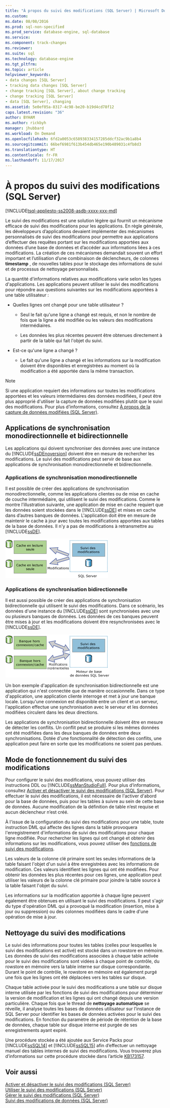 ```yaml
---
title: "À propos du suivi des modifications (SQL Server) | Microsoft Docs"
ms.custom: 
ms.date: 08/08/2016
ms.prod: sql-non-specified
ms.prod_service: database-engine, sql-database
ms.service: 
ms.component: track-changes
ms.reviewer: 
ms.suite: sql
ms.technology: database-engine
ms.tgt_pltfrm: 
ms.topic: article
helpviewer_keywords:
- data changes [SQL Server]
- tracking data changes [SQL Server]
- change tracking [SQL Server], about change tracking
- change tracking [SQL Server]
- data [SQL Server], changing
ms.assetid: 5e0ef05a-8317-4c98-be20-b19d4cd78f12
caps.latest.revision: "36"
author: BYHAM
ms.author: rickbyh
manager: jhubbard
ms.workload: On Demand
ms.openlocfilehash: 6fd2a0053c658938334157285ddcf32ac9b1a8b4
ms.sourcegitcommit: 66bef6981f613b454db465e190b489031c4fb8d3
ms.translationtype: HT
ms.contentlocale: fr-FR
ms.lasthandoff: 11/17/2017
---
```

# <a name="about-change-tracking-sql-server"></a>À propos du suivi des modifications (SQL Server)
[!INCLUDE[tsql-appliesto-ss2008-asdb-xxxx-xxx-md](../../includes/tsql-appliesto-ss2008-asdb-xxxx-xxx-md.md)]

  Le suivi des modifications est une solution légère qui fournit un mécanisme efficace de suivi des modifications pour les applications. En règle générale, les développeurs d’applications devaient implémenter des mécanismes personnalisés de suivi des modifications pour permettre aux applications d’effectuer des requêtes portant sur les modifications apportées aux données d’une base de données et d’accéder aux informations liées à ces modifications. La création de ces mécanismes demandait souvent un effort important et l’utilisation d’une combinaison de déclencheurs, de colonnes **timestamp** , de nouvelles tables pour le stockage des informations de suivi et de processus de nettoyage personnalisés.  
  
 La quantité d'informations relatives aux modifications varie selon les types d'applications. Les applications peuvent utiliser le suivi des modifications pour répondre aux questions suivantes sur les modifications apportées à une table utilisateur :  
  
-   Quelles lignes ont changé pour une table utilisateur ?  
  
    -   Seul le fait qu'une ligne a changé est requis, et non le nombre de fois que la ligne a été modifiée ou les valeurs des modifications intermédiaires.  
  
    -   Les données les plus récentes peuvent être obtenues directement à partir de la table qui fait l'objet du suivi.  
  
-   Est-ce qu'une ligne a changé ?  
  
    -   Le fait qu'une ligne a changé et les informations sur la modification doivent être disponibles et enregistrées au moment où la modification a été apportée dans la même transaction.  
  
> [!NOTE]  
>  Si une application requiert des informations sur toutes les modifications apportées et les valeurs intermédiaires des données modifiées, il peut être plus approprié d'utiliser la capture de données modifiées plutôt que le suivi des modifications. Pour plus d’informations, consultez [À propos de la capture de données modifiées &#40;SQL Server&#41;](../../relational-databases/track-changes/about-change-data-capture-sql-server.md).  
  
## <a name="one-way-and-two-way-synchronization-applications"></a>Applications de synchronisation monodirectionnelle et bidirectionnelle  
 Les applications qui doivent synchroniser des données avec une instance du [!INCLUDE[ssDEnoversion](../../includes/ssdenoversion-md.md)] doivent être en mesure de rechercher les modifications. Le suivi des modifications peut servir de base aux applications de synchronisation monodirectionnelle et bidirectionnelle.  
  
### <a name="one-way-synchronization-applications"></a>Applications de synchronisation monodirectionnelle  
 Il est possible de créer des applications de synchronisation monodirectionnelle, comme les applications clientes ou de mise en cache de couche intermédiaire, qui utilisent le suivi des modifications. Comme le montre l’illustration suivante, une application de mise en cache requiert que les données soient stockées dans le [!INCLUDE[ssDE](../../includes/ssde-md.md)] et mises en cache dans d’autres banques de données. L'application doit être en mesure de maintenir le cache à jour avec toutes les modifications apportées aux tables de la base de données. Il n'y a pas de modifications à retransmettre au [!INCLUDE[ssDE](../../includes/ssde-md.md)].  
  
 ![Présente des applications de synchronisation monodirectionnelle](../../relational-databases/track-changes/media/one-waysync.gif "Présente des applications de synchronisation monodirectionnelle")  
  
### <a name="two-way-synchronization-applications"></a>Applications de synchronisation bidirectionnelle  
 Il est aussi possible de créer des applications de synchronisation bidirectionnelle qui utilisent le suivi des modifications. Dans ce scénario, les données d'une instance du [!INCLUDE[ssDE](../../includes/ssde-md.md)] sont synchronisées avec une ou plusieurs banques de données. Les données de ces banques peuvent être mises à jour et les modifications doivent être resynchronisées avec le [!INCLUDE[ssDE](../../includes/ssde-md.md)].  
  
 ![Présente des applications de synchronisation bidirectionnelle](../../relational-databases/track-changes/media/two-waysync.gif "Présente des applications de synchronisation bidirectionnelle")  
  
 Un bon exemple d'application de synchronisation bidirectionnelle est une application qui n'est connectée que de manière occasionnelle. Dans ce type d'application, une application cliente interroge et met à jour une banque locale. Lorsqu'une connexion est disponible entre un client et un serveur, l'application effectue une synchronisation avec le serveur et les données modifiées circulent dans les deux directions.  
  
 Les applications de synchronisation bidirectionnelle doivent être en mesure de détecter les conflits. Un conflit peut se produire si les mêmes données ont été modifiées dans les deux banques de données entre deux synchronisations. Dotée d'une fonctionnalité de détection des conflits, une application peut faire en sorte que les modifications ne soient pas perdues.  
  
## <a name="how-change-tracking-works"></a>Mode de fonctionnement du suivi des modifications  
 Pour configurer le suivi des modifications, vous pouvez utiliser des instructions DDL ou [!INCLUDE[ssManStudioFull](../../includes/ssmanstudiofull-md.md)]. Pour plus d’informations, consultez [Activer et désactiver le suivi des modifications &#40;SQL Server&#41;](../../relational-databases/track-changes/enable-and-disable-change-tracking-sql-server.md). Pour effectuer le suivi des modifications, il est nécessaire de l'activer d'abord pour la base de données, puis pour les tables à suivre au sein de cette base de données. Aucune modification de la définition de table n’est requise et aucun déclencheur n’est créé.  
  
 À l'issue de la configuration du suivi des modifications pour une table, toute instruction DML qui affecte des lignes dans la table provoquera l'enregistrement d'informations de suivi des modifications pour chaque ligne modifiée. Pour rechercher les lignes qui ont changé et obtenir des informations sur les modifications, vous pouvez utiliser des [fonctions de suivi des modifications](../../relational-databases/system-functions/change-tracking-functions-transact-sql.md).  
  
 Les valeurs de la colonne clé primaire sont les seules informations de la table faisant l'objet d'un suivi à être enregistrées avec les informations de modification. Ces valeurs identifient les lignes qui ont été modifiées. Pour obtenir les données les plus récentes pour ces lignes, une application peut utiliser les valeurs de la colonne clé primaire pour joindre la table source à la table faisant l'objet du suivi.  
  
 Les informations sur la modification apportée à chaque ligne peuvent également être obtenues en utilisant le suivi des modifications. Il peut s'agir du type d'opération DML qui a provoqué la modification (insertion, mise à jour ou suppression) ou des colonnes modifiées dans le cadre d'une opération de mise à jour. 
 
## <a name="change-tracking-cleanup"></a>Nettoyage du suivi des modifications
Le suivi des informations pour toutes les tables (celles pour lesquelles le suivi des modifications est activé) est stocké dans un rowstore en mémoire. Les données de suivi des modifications associées à chaque table activée pour le suivi des modifications sont vidées à chaque point de contrôle, du rowstore en mémoire vers la table interne sur disque correspondante. Durant le point de contrôle, le rowstore en mémoire est également purgé une fois que les lignes ont été déplacées vers les tables sur disque.

Chaque table activée pour le suivi des modifications a une table sur disque interne utilisée par les fonctions de suivi des modifications pour déterminer la version de modification et les lignes qui ont changé depuis une version particulière. Chaque fois que le thread de **nettoyage automatique** se réveille, il analyse toutes les bases de données utilisateur sur l’instance de SQL Server pour identifier les bases de données activées pour le suivi des modifications. En fonction du paramètre de période de rétention de la base de données, chaque table sur disque interne est purgée de ses enregistrements ayant expiré.

Une procédure stockée a été ajoutée aux Service Packs pour [!INCLUDE[ssSQL14](../../includes/sssql14-md.md)] et [!INCLUDE[ssSQL15](../../includes/sssql15-md.md)] afin d’effectuer un nettoyage manuel des tables internes de suivi des modifications. Vous trouverez plus d’informations sur cette procédure stockée dans l’article [KB173157](https://support.microsoft.com/help/3173157/adds-a-stored-procedure-for-the-manual-cleanup-of-the-change-tracking-side-table-in-sql-server-2014-sp2-or-2016-sp1). 
  
## <a name="see-also"></a>Voir aussi  
 [Activer et désactiver le suivi des modifications &#40;SQL Server&#41;](../../relational-databases/track-changes/enable-and-disable-change-tracking-sql-server.md)   
 [Utiliser le suivi des modifications &#40;SQL Server&#41;](../../relational-databases/track-changes/work-with-change-tracking-sql-server.md)   
 [Gérer le suivi des modifications &#40;SQL Server&#41;](../../relational-databases/track-changes/manage-change-tracking-sql-server.md)   
 [Suivi des modifications de données &#40;SQL Server&#41;](../../relational-databases/track-changes/track-data-changes-sql-server.md)  
  
  
